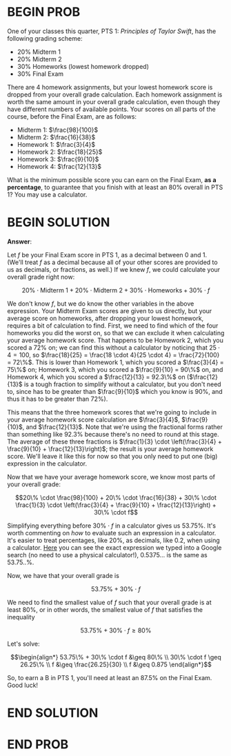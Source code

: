 # BEGIN PROB

One of your classes this quarter, PTS 1: _Principles of Taylor Swift_, has the following grading scheme:

- 20% Midterm 1
- 20% Midterm 2
- 30% Homeworks (lowest homework dropped)
- 30% Final Exam

There are 4 homework assignments, but your lowest homework score is dropped from your overall grade calculation. Each homework assignment is worth the same amount in your overall grade calculation, even though they have different numbers of available points. Your scores on all parts of the course, before the Final Exam, are as follows:

- Midterm 1: $\frac{98}{100}$
- Midterm 2: $\frac{16}{38}$
- Homework 1: $\frac{3}{4}$
- Homework 2: $\frac{18}{25}$
- Homework 3: $\frac{9}{10}$
- Homework 4: $\frac{12}{13}$

What is the minimum possible score you can earn on the Final Exam, **as a percentage**, to guarantee that you finish with at least an 80% overall in PTS 1? You may use a calculator.

# BEGIN SOLUTION

**Answer**:

Let $f$ be your Final Exam score in PTS 1, as a decimal between 0 and 1. (We'll treat $f$ as a decimal because all of your other scores are provided to us as decimals, or fractions, as well.) If we knew $f$, we could calculate your overall grade right now:

$$20\% \cdot \text{Midterm 1} + 20\% \cdot \text{Midterm 2} + 30\% \cdot \text{Homeworks} + 30\% \cdot f$$

We don't know $f$, but we do know the other variables in the above expression. Your Midterm Exam scores are given to us directly, but your average score on homeworks, after dropping your lowest homework, requires a bit of calculation to find. First, we need to find which of the four homeworks you did the worst on, so that we can exclude it when calculating your average homework score. That happens to be Homework 2, which you scored a 72% on; we can find this without a calculator by noticing that $25 \cdot 4 = 100$, so $\frac{18}{25} = \frac{18 \cdot 4}{25 \cdot 4} = \frac{72}{100} = 72\%$. This is lower than Homework 1, which you scored a $\frac{3}{4} = 75\%$ on; Homework 3, which you scored a $\frac{9}{10} = 90\%$ on, and Homework 4, which you scored a $\frac{12}{13} = 92.3\%$ on ($\frac{12}{13}$ is a tough fraction to simplify without a calculator, but you don't need to, since has to be greater than $\frac{9}{10}$ which you know is 90%, and thus it has to be greater than 72%).

This means that the three homework scores that we're going to include in your average homework score calculation are $\frac{3}{4}$, $\frac{9}{10}$, and $\frac{12}{13}$. Note that we're using the fractional forms rather than something like 92.3% because there's no need to round at this stage. The average of these three fractions is $\frac{1}{3} \cdot \left(\frac{3}{4} + \frac{9}{10} + \frac{12}{13}\right)$; the result is your average homework score. We'll leave it like this for now so that you only need to put one (big) expression in the calculator.

Now that we have your average homework score, we know most parts of your overall grade:

$$20\% \cdot \frac{98}{100} + 20\% \cdot \frac{16}{38} + 30\% \cdot \frac{1}{3} \cdot \left(\frac{3}{4} + \frac{9}{10} + \frac{12}{13}\right) + 30\% \cdot f$$

Simplifying everything before $30\% \cdot f$ in a calculator gives us 53.75%. It's worth commenting on _how_ to evaluate such an expression in a calculator. It's easier to treat percentages, like 20%, as decimals, like 0.2, when using a calculator. [Here](https://www.google.com/search?q=0.2+*+(98%2F100)+%2B+0.2+*+(16%2F38)+%2B+0.3+*+(3%2F4+%2B+9%2F10+%2B+12%2F13)+%2F+3&sourceid=chrome&ie=UTF-8) you can see the exact expression we typed into a Google search (no need to use a physical calculator!), 0.5375... is the same as 53.75..%.

Now, we have that your overall grade is

$$53.75\% + 30\% \cdot f$$

We need to find the smallest value of $f$ such that your overall grade is at least 80%, or in other words, the smallest value of $f$ that satisfies the inequality

$$53.75\% + 30\% \cdot f \geq 80\%$$

Let's solve:

$$\begin{align*} 53.75\% + 30\% \cdot f &\geq 80\% \\ 30\% \cdot f \geq 26.25\% \\ f &\geq \frac{26.25}{30} \\ f &\geq 0.875 \end{align*}$$

So, to earn a B in PTS 1, you'll need at least an 87.5% on the Final Exam. Good luck!

# END SOLUTION

# END PROB